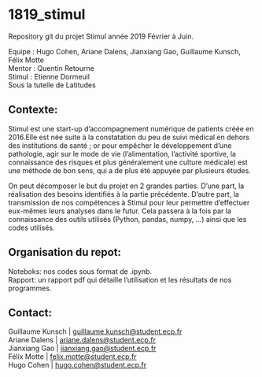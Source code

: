 # 1819_stimul

Repository git du projet Stimul année 2019 Février à Juin.

Equipe : Hugo Cohen, Ariane Dalens, Jianxiang Gao, Guillaume Kunsch, Félix Motte <br>
Mentor : Quentin Retourne <br>
Stimul : Etienne Dormeuil <br>
Sous la tutelle de Latitudes <br>


## Contexte:

Stimul est une start-up d’accompagnement numérique de patients créée en 2016.Elle est née suite à la constatation du peu de suivi médical en dehors des institutions de santé ; or pour empêcher le développement d’une pathologie, agir sur le mode de vie (l’alimentation, l’activité sportive, la connaissance des risques et plus généralement une culture médicale) est une méthode de bon sens, qui a de plus été appuyée par plusieurs études.

On peut décomposer le but du projet en 2 grandes parties. D’une part, la réalisation des besoins identifiés à la partie précédente. 
D’autre part, la transmission de nos compétences à Stimul pour leur permettre d’effectuer eux-mêmes leurs analyses dans le futur. Cela passera à la fois par la connaissance des outils utilisés (Python, pandas, numpy, …) ainsi que les codes utilisés. 


## Organisation du repot:

Noteboks: nos codes sous format de .ipynb. <br>
Rapport: un rapport pdf qui détaille l’utilisation et les résultats de nos programmes.


## Contact:

Guillaume Kunsch | guillaume.kunsch@student.ecp.fr <br>
Ariane Dalens | ariane.dalens@student.ecp.fr <br>
Jianxiang Gao | jianxiang.gao@student.ecp.fr <br>
Félix Motte | felix.motte@student.ecp.fr <br>
Hugo Cohen | hugo.cohen@student.ecp.fr <br>